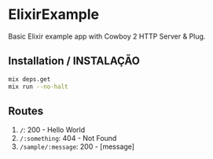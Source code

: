 # ElixirExample

Basic Elixir example app with Cowboy 2 HTTP Server & Plug.

## Installation / INSTALAÇÃO 

```bash
mix deps.get
mix run --no-halt
```

## Routes

1. `/`: 200 - Hello World
2. `/:something`: 404 - Not Found
3. `/sample/:message`: 200 - [message] 

